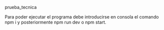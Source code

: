 prueba_tecnica

Para poder ejecutar el programa debe introducirse en consola el comando npm i y posteriormente npm run dev o npm start.